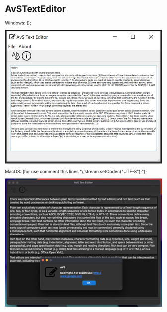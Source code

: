# AvSTextEditor

Windows: ();

![Image alt](https://github.com/Al8xShu/AvSTextEditor/blob/main/AvSTextEditor.JPG)

MacOS: (for use comment this lines "//stream.setCodec("UTF-8");");

![Image alt](https://github.com/Al8xShu/AvSTextEditor/blob/main/AvSTextEditorMac.JPG)

